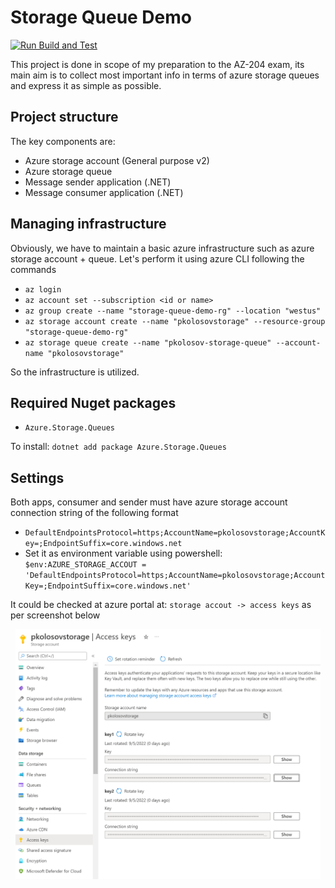 # Storage Queue Demo

[![Run Build and Test](https://github.com/kolosovpetro/StorageQueue.AZ204/actions/workflows/run-build-and-test-dotnet.yml/badge.svg)](https://github.com/kolosovpetro/StorageQueue.AZ204/actions/workflows/run-build-and-test-dotnet.yml)

This project is done in scope of my preparation to the AZ-204 exam, its main aim is to collect most
important info in terms of azure storage queues and express it as simple as possible.

## Project structure

The key components are:

- Azure storage account (General purpose v2)
- Azure storage queue
- Message sender application (.NET)
- Message consumer application (.NET)

## Managing infrastructure

Obviously, we have to maintain a basic azure infrastructure such as azure storage account + queue.
Let's perform it using azure CLI following the commands

- `az login`
- `az account set --subscription <id or name>`
- `az group create --name "storage-queue-demo-rg" --location "westus"`
- `az storage account create --name "pkolosovstorage" --resource-group "storage-queue-demo-rg"`
- `az storage queue create --name "pkolosov-storage-queue" --account-name "pkolosovstorage"`

So the infrastructure is utilized.

## Required Nuget packages

- `Azure.Storage.Queues`

To install: `dotnet add package Azure.Storage.Queues`

## Settings

Both apps, consumer and sender must have azure storage account connection string of the following format

- `DefaultEndpointsProtocol=https;AccountName=pkolosovstorage;AccountKey=;EndpointSuffix=core.windows.net`
- Set it as environment variable using
  powershell: `$env:AZURE_STORAGE_ACCOUT = 'DefaultEndpointsProtocol=https;AccountName=pkolosovstorage;AccountKey=;EndpointSuffix=core.windows.net'`

It could be checked at azure portal at: `storage accout -> access keys` as per screenshot below

<p align="center">
  <img src="img/StorageAccountConnectionString.PNG" height="400"  alt="Mango Messenger Logo"/>
</p>
